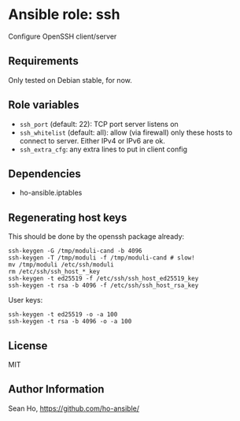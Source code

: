 # Ansible role: ssh
Configure OpenSSH client/server

## Requirements
Only tested on Debian stable, for now.

## Role variables
+ `ssh_port` (default: 22): TCP port server listens on
+ `ssh_whitelist` (default: all): allow (via firewall) only these
  hosts to connect to server.  Either IPv4 or IPv6 are ok.
+ `ssh_extra_cfg`: any extra lines to put in client config

## Dependencies
+ ho-ansible.iptables

## Regenerating host keys
This should be done by the openssh package already:
```
ssh-keygen -G /tmp/moduli-cand -b 4096
ssh-keygen -T /tmp/moduli -f /tmp/moduli-cand # slow!
mv /tmp/moduli /etc/ssh/moduli
rm /etc/ssh/ssh_host_*_key
ssh-keygen -t ed25519 -f /etc/ssh/ssh_host_ed25519_key
ssh-keygen -t rsa -b 4096 -f /etc/ssh/ssh_host_rsa_key
```

User keys:
```
ssh-keygen -t ed25519 -o -a 100
ssh-keygen -t rsa -b 4096 -o -a 100
```

## License
MIT

## Author Information
Sean Ho, https://github.com/ho-ansible/
